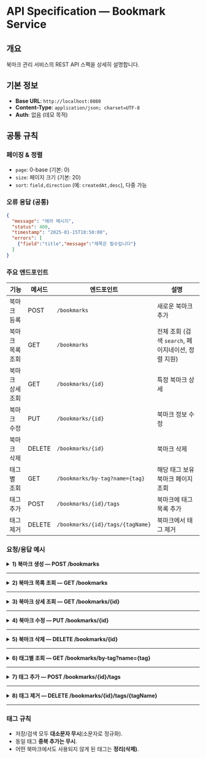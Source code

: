 # API Specification — Bookmark Service

## 개요
북마크 관리 서비스의 REST API 스펙을 상세히 설명합니다.

## 기본 정보
- **Base URL**: `http://localhost:8080`
- **Content-Type**: `application/json; charset=UTF-8`
- **Auth**: 없음 (데모 목적)

## 공통 규칙

### 페이징 & 정렬
- `page`: 0-base (기본: 0)
- `size`: 페이지 크기 (기본: 20)
- `sort`: `field,direction` (예: `createdAt,desc`), 다중 가능

### 오류 응답 (공통)
```json
{
  "message": "에러 메시지",
  "status": 400,
  "timestamp": "2025-01-15T10:50:00",
  "errors": [
    {"field":"title","message":"제목은 필수입니다"}
  ]
}
```

### 주요 엔드포인트

| 기능         | 메서드    | 엔드포인트                            | 설명                            |
| ---------- | ------ | -------------------------------- | ----------------------------- |
| 북마크 등록     | POST   | `/bookmarks`                     | 새로운 북마크 추가                    |
| 북마크 목록 조회  | GET    | `/bookmarks`                     | 전체 조회 (검색 `search`, 페이지네이션, 정렬 지원) |
| 북마크 상세 조회  | GET    | `/bookmarks/{id}`                | 특정 북마크 상세                     |
| 북마크 수정     | PUT    | `/bookmarks/{id}`                | 북마크 정보 수정                     |
| 북마크 삭제     | DELETE | `/bookmarks/{id}`                | 북마크 삭제                        |
| 태그별 조회 | GET    | `/bookmarks/by-tag?name={tag}`   | 해당 태그 보유 북마크 페이지 조회           |
| 태그 추가  | POST   | `/bookmarks/{id}/tags`           | 북마크에 태그 목록 추가                 |
| 태그 제거  | DELETE | `/bookmarks/{id}/tags/{tagName}` | 북마크에서 태그 제거                   |

### 요청/응답 예시

<details>
<summary><b>1) 북마크 생성 — POST /bookmarks</b></summary>

**Request**

```json
{
  "title": "Google",
  "url": "https://www.google.com",
  "memo": "검색 엔진"
}
```

**Response — 201 Created**

```json
{
  "id": 1,
  "title": "Google",
  "url": "https://www.google.com",
  "memo": "검색 엔진",
  "createdAt": "2025-01-15T10:30:00",
  "updatedAt": "2025-01-15T10:30:00",
  "tags": []
}
```

</details>

---

<details>
<summary><b>2) 북마크 목록 조회 — GET /bookmarks</b></summary>


**기본 조회**

```http
GET /bookmarks
```

**검색**
```http
GET /bookmarks?search=github
```
- `search`: 검색 키워드 (제목 또는 URL에서 부분 일치 검색, 대소문자 무시)

**페이지네이션**
```http
GET /bookmarks?page=0&size=10
```
- `page`: 페이지 번호 (0부터 시작, 기본값: 0)
- `size`: 페이지 크기 (기본값: 20)

**정렬**
```http
GET /bookmarks?sort=title,asc
GET /bookmarks?sort=createdAt,desc&sort=title,asc
```
- `sort`: 정렬 기준 필드와 방향 (형식: `필드명,방향`)
- 허용 필드: `createdAt`, `updatedAt`, `title`, `url`
- 방향: `asc` (오름차순) 또는 `desc` (내림차순)
- 기본값: `createdAt,desc` (최신순)
- 다중 정렬 가능

**복합 사용**
```http
GET /bookmarks?search=git&page=0&size=10&sort=createdAt,desc
```

**Response — 200 OK**

```json
{
  "content": [
    {
      "id": 1,
      "title": "Google",
      "url": "https://www.google.com",
      "memo": "검색 엔진",
      "createdAt": "2025-01-15T10:30:00",
      "updatedAt": "2025-01-15T10:30:00",
      "tags": ["java","spring"]
    }
  ],
  "pageable": { "pageNumber": 0, "pageSize": 20 },
  "totalElements": 1,
  "totalPages": 1,
  "first": true,
  "last": true
}
```

</details>

---

<details>
<summary><b>3) 북마크 상세 조회 — GET /bookmarks/{id}</b></summary>

**Request**

```http
GET /bookmarks/1
```

**Response — 200 OK**

```json
{
  "id": 1,
  "title": "Google",
  "url": "https://www.google.com",
  "memo": "검색 엔진",
  "createdAt": "2025-01-15T10:30:00",
  "updatedAt": "2025-01-15T10:30:00",
  "tags": ["java","spring"]
}
```

**404 예시**

```json
{
  "message": "북마크를 찾을 수 없습니다. ID: 999",
  "status": 404,
  "timestamp": "2025-01-15T10:45:00"
}
```

</details>

---

<details>
<summary><b>4) 북마크 수정 — PUT /bookmarks/{id}</b></summary>

**Request**

```http
PUT /bookmarks/1
```

```json
{
  "title": "Google Search",
  "memo": "세계 최고의 검색 엔진"
}
```

**Response — 200 OK**

```json
{
  "id": 1,
  "title": "Google Search",
  "url": "https://www.google.com",
  "memo": "세계 최고의 검색 엔진",
  "createdAt": "2025-01-15T10:30:00",
  "updatedAt": "2025-01-15T10:40:00",
  "tags": ["java","spring"]
}
```

</details>

---

<details>
<summary><b>5) 북마크 삭제 — DELETE /bookmarks/{id}</b></summary>

**Request**

```http
DELETE /bookmarks/1
```

**Response — 200 OK**

```json
{
  "message": "북마크가 성공적으로 삭제되었습니다"
}
```

</details>

---

<details>
<summary><b>6) 태그별 조회 — GET /bookmarks/by-tag?name={tag}</b></summary>

**Request**

```http
GET /bookmarks/by-tag?name=spring&page=0&size=20
```

**Response — 200 OK (Page)**

```json
{
  "content": [
    {
      "id": 1,
      "title": "Google",
      "url": "https://www.google.com",
      "memo": "검색 엔진",
      "createdAt": "2025-01-15T10:30:00",
      "updatedAt": "2025-01-15T10:30:00",
      "tags": ["java","spring"]
    }
  ],
  "pageable": { "pageNumber": 0, "pageSize": 20 },
  "totalElements": 1,
  "totalPages": 1
}
```

</details>

---

<details>
<summary><b>7) 태그 추가 — POST /bookmarks/{id}/tags</b></summary>

**Request**

```http
POST /bookmarks/1/tags
```

```json
{ "names": ["spring", "Java"] }
```

**Response — 200 OK**
(태그는 소문자로 정규화되어 저장/노출)

```json
{
  "id": 1,
  "title": "Google",
  "url": "https://www.google.com",
  "memo": "검색 엔진",
  "createdAt": "2025-01-15T10:30:00",
  "updatedAt": "2025-01-15T10:30:00",
  "tags": ["java","spring"]
}
```

</details>

---

<details>
<summary><b>8) 태그 제거 — DELETE /bookmarks/{id}/tags/{tagName}</b></summary>

**Request**

```http
DELETE /bookmarks/1/tags/java
```

**Response — 200 OK**
(제거 후 남은 태그 반환)

```json
{
  "id": 1,
  "title": "Google",
  "url": "https://www.google.com",
  "memo": "검색 엔진",
  "createdAt": "2025-01-15T10:30:00",
  "updatedAt": "2025-01-15T10:30:00",
  "tags": ["spring"]
}
```

</details>

---

### 태그 규칙

* 저장/검색 모두 **대소문자 무시**(소문자로 정규화).
* 동일 태그 **중복 추가는 무시**.
* 어떤 북마크에서도 사용되지 않게 된 태그는 **정리(삭제)**.

